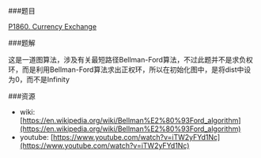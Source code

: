 ###题目

[P1860. Currency Exchange](http://poj.org/problem?id=1860)

###题解

这是一道图算法，涉及有关最短路径Bellman-Ford算法，不过此题并不是求负权环，而是利用Bellman-Ford算法求出正权环，所以在初始化图中，是将dist中设为0，而不是Infinity

###资源

 * wiki: [https://en.wikipedia.org/wiki/Bellman%E2%80%93Ford_algorithm](https://en.wikipedia.org/wiki/Bellman%E2%80%93Ford_algorithm)
 * youtube: [https://www.youtube.com/watch?v=iTW2yFYd1Nc](https://www.youtube.com/watch?v=iTW2yFYd1Nc)
